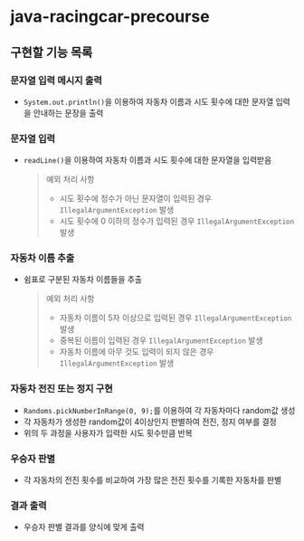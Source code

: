 # java-racingcar-precourse

## 구현할 기능 목록

### 문자열 입력 메시지 출력

- `System.out.println()`을 이용하여 자동차 이름과 시도 횟수에 대한 문자열 입력을 안내하는 문장을 출력

### 문자열 입력

- `readLine()`을 이용하여 자동차 이름과 시도 횟수에 대한 문자열을 입력받음

  > 예외 처리 사항
  >
  > - 시도 횟수에 정수가 아닌 문자열이 입력된 경우 `IllegalArgumentException` 발생
  > - 시도 횟수에 0 이하의 정수가 입력된 경우 `IllegalArgumentException` 발생

### 자동차 이름 추출

- 쉼표로 구분된 자동차 이름들을 추출

  > 예외 처리 사항
  >
  > - 자동차 이름이 5자 이상으로 입력된 경우 `IllegalArgumentException` 발생
  > - 중복된 이름이 입력된 경우 `IllegalArgumentException` 발생
  > - 자동차 이름에 아무 것도 입력이 되지 않은 경우 `IllegalArgumentException` 발생

### 자동차 전진 또는 정지 구현

- `Randoms.pickNumberInRange(0, 9);`를 이용하여 각 자동차마다 random값 생성
- 각 자동차가 생성한 random값이 4이상인지 판별하여 전진, 정지 여부를 결정
- 위의 두 과정을 사용자가 입력한 시도 횟수만큼 반복

### 우승자 판별

- 각 자동차의 전진 횟수를 비교하여 가장 많은 전진 횟수를 기록한 자동차를 판별

### 결과 출력

- 우승자 판별 결과를 양식에 맞게 출력